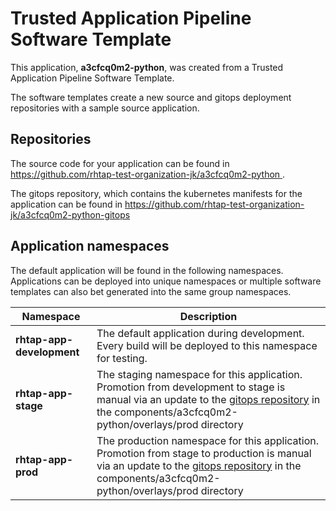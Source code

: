 # Trusted Application Pipeline Software Template

This application, **a3cfcq0m2-python**, was created from a Trusted Application Pipeline Software Template.

The software templates create a new source and gitops deployment repositories with a sample source application. 

## Repositories

The source code for your application can be found in [https://github.com/rhtap-test-organization-jk/a3cfcq0m2-python ](https://github.com/rhtap-test-organization-jk/a3cfcq0m2-python ).
 
The gitops repository, which contains the kubernetes manifests for the application can be found in 
[https://github.com/rhtap-test-organization-jk/a3cfcq0m2-python-gitops ](https://github.com/rhtap-test-organization-jk/a3cfcq0m2-python-gitops ) 

## Application namespaces 

The default application will be found in the following namespaces. Applications can be deployed into unique namespaces or multiple software templates can also bet generated into the same group namespaces.  

|  Namespace   |  Description   |  
| -------- | -------- |   
| **rhtap-app-development** | The default application during development. Every build will be deployed to this namespace for testing. | 
| **rhtap-app-stage** | The staging namespace for this application. Promotion from development to stage is manual via an update to the [gitops repository](https://github.com/rhtap-test-organization-jk/a3cfcq0m2-python-gitops ) in the components/a3cfcq0m2-python/overlays/prod directory |  
| **rhtap-app-prod** | The production namespace for this application. Promotion from stage to production is manual via an update to the [gitops repository](https://github.com/rhtap-test-organization-jk/a3cfcq0m2-python-gitops ) in the components/a3cfcq0m2-python/overlays/prod directory | 